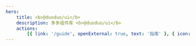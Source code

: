 ```yaml
---
hero:
    title: <b>@duoduo/ui</b>
    description: 多多组件库 <b>@duoduo/ui</b>
    actions:
        [{ link: '/guide', openExternal: true, text: '指南' }, { icon: 'Atom', link: '/components/button', text: '组件', type: 'primary' }]
---
```

